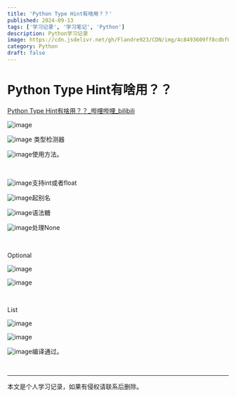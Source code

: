 ```yaml
---
title: 'Python Type Hint有啥用？？'
published: 2024-09-13
tags: ['学习记录', '学习笔记', 'Python']
description: Python学习记录
image: https://cdn.jsdelivr.net/gh/Flandre923/CDN/img/4c8493609ff8cdbf091e4d9fb8fd1a92af3c8649dc785ec735ac23a42b634546.jpg
category: Python
draft: false
---
```



# Python Type Hint有啥用？？

[Python Type Hint有啥用？？_哔哩哔哩_bilibili](https://www.bilibili.com/video/BV1if421B7Zh/?spm_id_from=333.788&vd_source=f5ab73e8b88cb4cb94d904126cdfeb27)

​![image](https://cdn.jsdelivr.net/gh/Flandre923/CDN/img/77a1bec8fc4eac4459155bf9518477fa9cfc9993f89fdb2a6ceb231705833a88.png)​

​![image](https://cdn.jsdelivr.net/gh/Flandre923/CDN/img/418b3966f5609cc4326f93051d5f4111db437bcf6899e9db672abf9447bfcf6f.png) 类型检测器

​![image](https://cdn.jsdelivr.net/gh/Flandre923/CDN/img/eacb891d5a533daf465219b10ee5a5f48e83c55a099a7fb1d310fa8c6fd5ab50.png)使用方法。

‍

​![image](https://cdn.jsdelivr.net/gh/Flandre923/CDN/img/2e5c3284520b17648a9fa0ceb80ecd222eee0b1ab0ee99f41895bb76b81bb11a.png)支持int或者float

​![image](https://cdn.jsdelivr.net/gh/Flandre923/CDN/img/d825919ce826d7ba85a2b4c04a22b330c4676c75b007594084f81fcb850d7d2d.png)起别名

​![image](https://cdn.jsdelivr.net/gh/Flandre923/CDN/img/d1c6ba70c7802f68d5361618741408d66f78a971a397dbe3a66dc24ea47f75ff.png)语法糖

​![image](https://cdn.jsdelivr.net/gh/Flandre923/CDN/img/5660fb98e9572006d6ac4208a4c801cf9dbb908dc4a53a4f976d6664c2e6b363.png)处理None

‍

Optional

​![image](https://cdn.jsdelivr.net/gh/Flandre923/CDN/img/f42ccf53923f0033d4cf7a376bd80e5346a718e07171a457c674dfe54242e2ef.png)​

​![image](https://cdn.jsdelivr.net/gh/Flandre923/CDN/img/06eb826c5400868a1d8f3fee8da20ac433040bfd7504c2c6c9f2fad9853d6472.png)​

‍

List

​![image](https://cdn.jsdelivr.net/gh/Flandre923/CDN/img/3d4de2021d9820ef4d1db12b698cbcd016b839ae91a3c57487934b6c6d1a01ca.png)​

​![image](https://cdn.jsdelivr.net/gh/Flandre923/CDN/img/36aa5596feba1c2062db14e33ab03ff19ce75a48ee0643170eaec67c49b9c7cb.png)​

​![image](https://cdn.jsdelivr.net/gh/Flandre923/CDN/img/76920c554b165e2891b845971d0678a9ac8a415b5a638216c5fbed9e3307fe7f.png)编译通过。

‍

---
本文是个人学习记录，如果有侵权请联系后删除。
